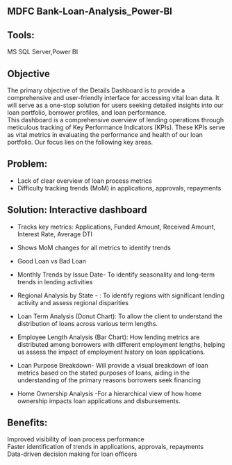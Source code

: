 ## MDFC Bank-Loan-Analysis_Power-BI

## Tools:
MS SQL Server,Power BI 

## Objective
The primary objective of the Details Dashboard is to provide a comprehensive and user-friendly interface for accessing vital loan data. It will serve as a one-stop solution for users seeking detailed insights into our loan portfolio, borrower profiles, and loan performance.<br/>
This dashboard is a comprehensive overview of lending operations through meticulous tracking of Key Performance Indicators (KPIs). These KPIs serve as vital metrics in evaluating the performance and health of our loan portfolio. Our focus lies on the following key areas.<br/>

## Problem:
* Lack of clear overview of loan process metrics<br/>
* Difficulty tracking trends (MoM) in applications, approvals, repayments<br/>
## Solution: Interactive dashboard<br/>
* Tracks key metrics: Applications, Funded Amount, Received Amount, Interest Rate, Average DTI<br/>

 * Shows MoM changes for all metrics to identify trends<br/>

*  Good Loan vs Bad Loan<br/>

*  Monthly Trends by Issue Date- To identify seasonality and long-term trends in lending activities<br/>

* Regional Analysis by State - : To identify regions with significant lending activity and assess regional disparities<br/>
* Loan Term Analysis (Donut Chart): To allow the client to understand the distribution of loans across various term lengths.<br/>

* Employee Length Analysis (Bar Chart): How lending metrics are distributed among borrowers with different employment lengths, helping us assess the impact of employment history on loan 
 applications.<br/>

* Loan Purpose Breakdown- Will provide a visual breakdown of loan metrics based on the stated purposes of loans, aiding in the understanding of the primary reasons borrowers seek financing<br/>

 *  Home Ownership Analysis -For a hierarchical view of how home ownership impacts loan applications and disbursements.

## Benefits:<br/>
Improved visibility of loan process performance<br/>
Faster identification of trends in applications, approvals, repayments<br/>
Data-driven decision making for loan officers
